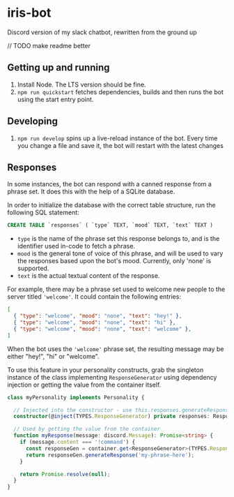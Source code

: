 # iris-bot
Discord version of my slack chatbot, rewritten from the ground up

// TODO make readme better

## Getting up and running 
1. Install Node. The LTS version should be fine. 
2. `npm run quickstart` fetches dependencies, builds and then runs the bot using the start entry point.
 
## Developing 
1. `npm run develop` spins up a live-reload instance of the bot. Every time you change a file and save it, the bot will restart with the latest changes

## Responses
In some instances, the bot can respond with a canned response from a phrase set. It does this with the help of a SQLite database.

In order to initialize the database with the correct table structure, run the following SQL statement:

```sql
CREATE TABLE `responses` ( `type` TEXT, `mood` TEXT, `text` TEXT )
```

- `type` is the name of the phrase set this response belongs to, and is the identifier used in-code to fetch a phrase.
- `mood` is the general tone of voice of this phrase, and will be used to vary the responses based upon the bot's mood. Currently, only 'none' is supported.
- `text` is the actual textual content of the response.

For example, there may be a phrase set used to welcome new people to the server titled `'welcome'`. It could contain the following entries:
```json
[
  { "type": "welcome", "mood": "none", "text": "hey!" },
  { "type": "welcome", "mood": "none", "text": "hi" },
  { "type": "welcome", "mood": "none", "text": "welcome" },
]
```

When the bot uses the `'welcome'` phrase set, the resulting message may be either "hey!", "hi" or "welcome".

To use this feature in your personality constructs, grab the singleton instance of the class implementing `ResponseGenerator` using dependency injection or getting the value from the container itself.

```typescript
class myPersonality implements Personality {

  // Injected into the constructor - use this.responses.generateResponse('phrase') elsewhere in the class
  constructor(@inject(TYPES.ResponseGenerator) private responses: ResponseGenerator) {}

  // Used by getting the value from the container
  function myResponse(message: discord.Message): Promise<string> {
    if (message.content === '!command') {
      const responseGen = container.get<ResponseGenerator>(TYPES.ResponseGenerator);
      return responseGen.generateResponse('my-phrase-here');
    }

    return Promise.resolve(null);
  }
}
```
